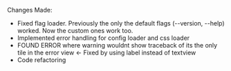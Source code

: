 Changes Made:
- Fixed flag loader. Previously the only the default flags (--version, --help) worked. Now the custom ones work too.
- Implemented error handling for config loader and css loader
- FOUND ERROR where warning wouldnt show traceback of its the only tile in the error view <- Fixed by using label instead of textview
- Code refactoring
